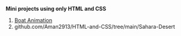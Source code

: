 **Mini projects using only HTML and CSS**
1. [Boat Animation](https://github.com/Aman2913/HTML-and-CSS/tree/main/Boat%20Animation)
2. github.com/Aman2913/HTML-and-CSS/tree/main/Sahara-Desert
